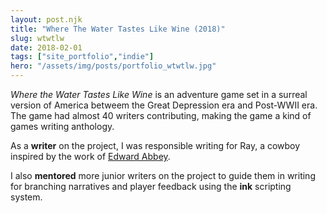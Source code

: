 ```yaml
---
layout: post.njk
title: "Where The Water Tastes Like Wine (2018)"
slug: wtwtlw
date: 2018-02-01
tags: ["site_portfolio","indie"]
hero: "/assets/img/posts/portfolio_wtwtlw.jpg"
---
```


*Where the Water Tastes Like Wine* is an adventure game set in a surreal version of America betweem the Great Depression era and Post-WWII era. The game had almost 40 writers contributing, making the game a kind of games writing anthology. 

As a **writer** on the project, I was responsible writing for Ray, a cowboy inspired by the work of [Edward Abbey](https://en.wikipedia.org/wiki/Edward_Abbey). 

I also **mentored** more junior writers on the project to guide them in writing for branching narratives and player feedback using the **ink** scripting system. 